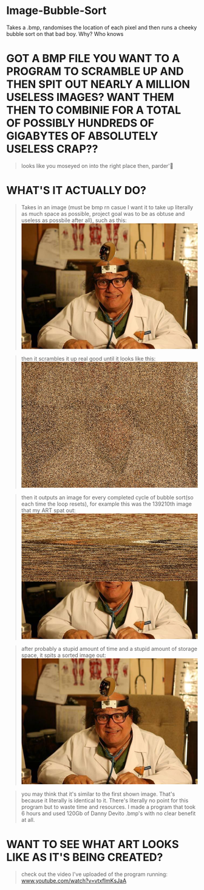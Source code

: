 # Image-Bubble-Sort
Takes a .bmp, randomises the location of each pixel and then runs a cheeky bubble sort on that bad boy. Why? Who knows

# GOT A BMP FILE YOU WANT TO A PROGRAM TO SCRAMBLE UP AND THEN SPIT OUT NEARLY A MILLION USELESS IMAGES? WANT THEM THEN TO COMBINIE FOR A TOTAL OF POSSIBLY HUNDREDS OF GIGABYTES OF ABSOLUTELY USELESS CRAP??

>looks like you moseyed on into the right place then, parder'🤠

# WHAT'S IT ACTUALLY DO?
>Takes in an image (must be bmp rn casue I want it to take up literally as much space as possible, project goal was to be as obtuse and useless as possbile after all), such as this: ![example photo](https://github.com/LewisFramps/Image-Bubble-Sort/blob/master/Danny's%20Sorted!.bmp)

>then it scrambles it up real good until it looks like this: ![example photo](https://github.com/LewisFramps/Image-Bubble-Sort/blob/master/Danny's%20not%20sorted.bmp)

> then it outputs an image for every completed cycle of bubble sort(so each time the loop resets), for example this was the 139210th image that my ART spat out: ![example photo](https://github.com/LewisFramps/Image-Bubble-Sort/blob/master/PleaseDanny_139210.bmp)

> after probably a stupid amount of time and a stupid amount of storage space, it spits a sorted image out: ![example photo](https://github.com/LewisFramps/Image-Bubble-Sort/blob/master/Danny's%20Sorted!.bmp)

> you may think that it's similar to the first shown image. That's because it literally is identical to it. There's literally no point for this program but to waste time and resources. I made a program that took 6 hours and used 120Gb of Danny Devito .bmp's with no clear benefit at all. 

# WANT TO SEE WHAT ART LOOKS LIKE AS IT'S BEING CREATED?
>check out the video I've uploaded of the program running: www.youtube.com/watch?v=vtxfImKsJaA

